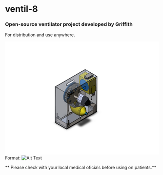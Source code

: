 # ventil-8

### Open-source ventilator project developed by Griffith 

For distribution and use anywhere. 

![GitHub Logo](/images/cad1.PNG)
Format: ![Alt Text](url)


** Please check with your local medical oficials before using on patients.**
